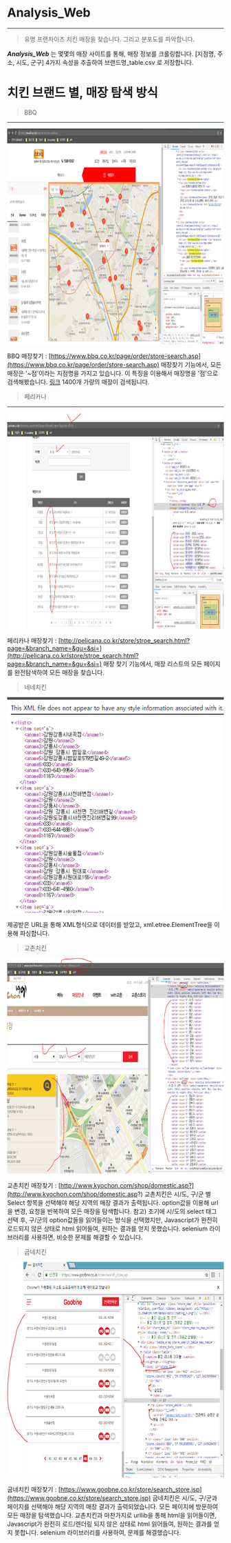 # Analysis_Web
---
> 유명 프랜차이즈 치킨 매장을 찾습니다. 그리고 분포도를 파악합니다.

***Analysis_Web*** 는 몇몇의 매장 사이트를 통해, 매장 정보를 크롤링합니다.
[지점명, 주소, 시도, 군구] 4가지 속성을 추출하여 브랜드명_table.csv 로 저장합니다.

# 치킨 브랜드 별, 매장 탐색 방식
> BBQ
---
<img src="https://github.com/twooopark/Analysis_Web/blob/master/bbq.PNG" height="500px" />

BBQ 매장찾기 : [https://www.bbq.co.kr/page/order/store-search.asp](https://www.bbq.co.kr/page/order/store-search.asp)
매장찾기 기능에서, 모든 매장은 '~점'이라는 지점명을 가지고 있습니다.
이 특징을 이용해서 매장명을 '점'으로 검색해봤습니다. [링크](https://www.bbq.co.kr/page/order/store-search_left.asp?lat=37.491872&lng=127.115922&schval=%EC%A0%90)
1400개 가량의 매장이 검색됩니다.

> 페리카나
---
<img src="https://github.com/twooopark/Analysis_Web/blob/master/pelic.PNG" height="500px" />

페리카나 매장찾기 : [http://pelicana.co.kr/store/stroe_search.html?page=&branch_name=&gu=&si=](http://pelicana.co.kr/store/stroe_search.html?page=&branch_name=&gu=&si=)
매장 찾기 기능에서, 매장 리스트의 모든 페이지를 완전탐색하여 모든 매장을 찾습니다.


> 네네치킨
<img src="https://github.com/twooopark/Analysis_Web/blob/master/nene.PNG" height="500px" />

제공받은 URL을 통해 XML형식으로 데이터를 받았고, xml.etree.ElementTree을 이용해 파싱합니다.


> 교촌치킨
<img src="https://github.com/twooopark/Analysis_Web/blob/master/kyochon.PNG" height="500px" />

교촌치킨 매장찾기 : [http://www.kyochon.com/shop/domestic.asp?](http://www.kyochon.com/shop/domestic.asp?)
교촌치킨은 시/도, 구/군 별 Select 항목을 선택해야 해당 지역의 매장 결과가 출력됩니다.
option값을 이용해 url을 변경, 요청을 반복하여 모든 매장을 탐색합니다.
참고) 초기에 시/도의 select 태그 선택 후, 구/군의 option값들을 읽어들이는 방식을 선택했지만, Javascript가
완전히 로드되지 않은 상태로 html 읽어들여, 원하는 결과를 얻지 못했습니다. selenium 라이브러리를 사용하면, 비슷한 문제를 해결할 수 있습니다.


> 굽네치킨
<img src="https://github.com/twooopark/Analysis_Web/blob/master/goobne.PNG" height="500px" />

굽네치킨 매장찾기 : [https://www.goobne.co.kr/store/search_store.jsp](https://www.goobne.co.kr/store/search_store.jsp)
굽네치킨은 시/도, 구/군과 페이지를 선택해야 해당 지역의 매장 결과가 출력되었습니다.
모든 페이지에 방문하여 모든 매장을 탐색했습니다.
교촌치킨과 마찬가지로 urllib을 통해 html을 읽어들이면, Javascript가 완전히 로드/렌더링 되지 않은 상태로 html 읽어들여, 원하는 결과를 얻지 못합니다.
selenium 라이브러리를 사용하여, 문제를 해결했습니다.